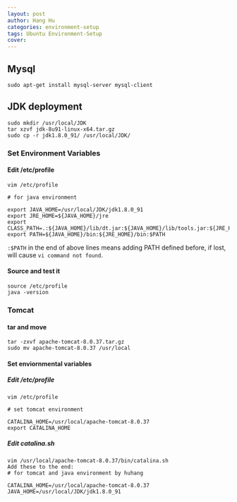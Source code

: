 ```yaml
---
layout: post
author: Hang Hu
categories: environment-setup
tags: Ubuntu Environment-Setup 
cover: 
---
```


## Mysql

```
sudo apt-get install mysql-server mysql-client
```

## JDK deployment

```
sudo mkdir /usr/local/JDK
tar xzvf jdk-8u91-linux-x64.tar.gz
sudo cp -r jdk1.8.0_91/ /usr/local/JDK/
```

### Set Environment Variables

#### Edit /etc/profile

```
vim /etc/profile
```

```
# for java environment

export JAVA_HOME=/usr/local/JDK/jdk1.8.0_91
export JRE_HOME=${JAVA_HOME}/jre
export CLASS_PATH=.:${JAVA_HOME}/lib/dt.jar:${JAVA_HOME}/lib/tools.jar:${JRE_HOME}/lib:$CLASSPATH
export PATH=${JAVA_HOME}/bin:${JRE_HOME}/bin:$PATH
```

`:$PATH` in the end of above lines means adding PATH defined before, if lost, will cause `vi command not found`.

#### Source and test it

```
source /etc/profile 
java -version 
```

### Tomcat

#### tar and move

```
tar -zxvf apache-tomcat-8.0.37.tar.gz
sudo mv apache-tomcat-8.0.37 /usr/local
```

#### Set enviornmental variables

##### Edit /etc/profile

```
vim /etc/profile
```

```
# set tomcat environment

CATALINA_HOME=/usr/local/apache-tomcat-8.0.37
export CATALINA_HOME
```

##### Edit catalina.sh

```
vim /usr/local/apache-tomcat-8.0.37/bin/catalina.sh
Add these to the end:
# for tomcat and java environment by huhang                                  

CATALINA_HOME=/usr/local/apache-tomcat-8.0.37
JAVA_HOME=/usr/local/JDK/jdk1.8.0_91
```
